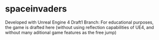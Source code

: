 # spaceinvaders

Developed with Unreal Engine 4
Draft1 Branch: For educational purposes, the game is drafted here (without using reflection capabilities of UE4, and without many aditional game features as the free jump)
